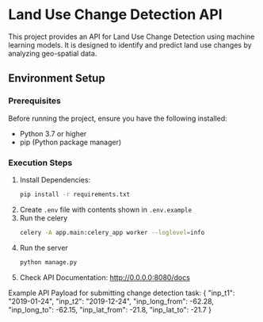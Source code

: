 # Land Use Change Detection API

This project provides an API for Land Use Change Detection using machine learning models. It is designed to identify and predict land use changes by analyzing geo-spatial data.

## Environment Setup

### Prerequisites
Before running the project, ensure you have the following installed:

- Python 3.7 or higher
- pip (Python package manager)


### Execution Steps

1. Install Dependencies:
   ```bash
   pip install -r requirements.txt
   ```
2. Create `.env` file with contents shown in `.env.example`
3. Run the celery 
   ```bash
   celery -A app.main:celery_app worker --loglevel=info
   ```
4. Run the server
   ```bash
   python manage.py
   ```
5. Check API Documentation: http://0.0.0.0:8080/docs

Example API Payload for submitting change detection task:
{
  "inp_t1": "2019-01-24",
  "inp_t2": "2019-12-24",
  "inp_long_from": -62.28,
  "inp_long_to": -62.15,
  "inp_lat_from": -21.8,
  "inp_lat_to": -21.7
}